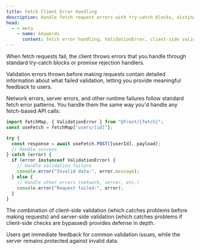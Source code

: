 ```yaml
---
title: Fetch Client Error Handling
description: Handle fetch request errors with try-catch blocks, distinguish ValidationError from network errors, and implement defense in depth with client-side and server-side validation.
head:
  - - meta
    - name: keywords
      content: fetch error handling, ValidationError, client-side validation, error catching, try-catch, network errors, validation feedback, defensive programming
---
```


When fetch requests fail, the client throws errors
that you handle through standard try-catch blocks or promise rejection handlers.

Validation errors thrown before making requests contain detailed information about what failed validation,
letting you provide meaningful feedback to users.

Network errors, server errors, and other runtime failures follow standard fetch error patterns.
You handle them the same way you'd handle any fetch-based API calls:

```ts [pages/example/index.tsx]
import fetchMap, { ValidationError } from "@front/{fetch}";
const useFetch = fetchMap["users/[id]"];

try {
  const response = await useFetch.POST([userId], payload);
  // Handle success
} catch (error) {
  if (error instanceof ValidationError) {
    // Handle validation failure
    console.error("Invalid data:", error.message);
  } else {
    // Handle other errors (network, server, etc.)
    console.error("Request failed:", error);
  }
}
```

The combination of client-side validation (which catches problems before making requests)
and server-side validation (which catches problems if client-side checks are bypassed) provides defense in depth.

Users get immediate feedback for common validation issues,
while the server remains protected against invalid data.
